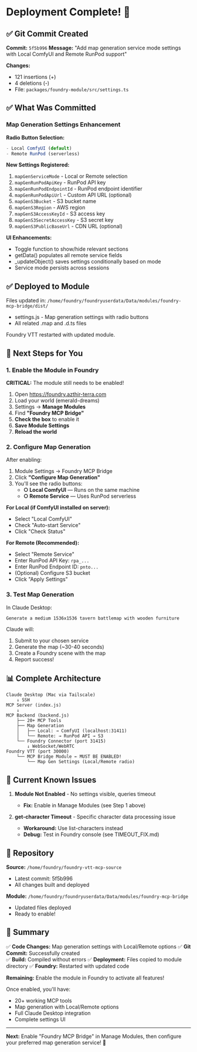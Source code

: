 # Deployment Complete! 🎉

## ✅ Git Commit Created

**Commit:** `5f5b996`
**Message:** "Add map generation service mode settings with Local ComfyUI and Remote RunPod support"

**Changes:**
- 121 insertions (+)
- 4 deletions (-)
- File: `packages/foundry-module/src/settings.ts`

## ✅ What Was Committed

### Map Generation Settings Enhancement

**Radio Button Selection:**
```typescript
- Local ComfyUI (default)
- Remote RunPod (serverless)
```

**New Settings Registered:**
1. `mapGenServiceMode` - Local or Remote selection
2. `mapGenRunPodApiKey` - RunPod API key
3. `mapGenRunPodEndpointId` - RunPod endpoint identifier
4. `mapGenRunPodApiUrl` - Custom API URL (optional)
5. `mapGenS3Bucket` - S3 bucket name
6. `mapGenS3Region` - AWS region
7. `mapGenS3AccessKeyId` - S3 access key
8. `mapGenS3SecretAccessKey` - S3 secret key
9. `mapGenS3PublicBaseUrl` - CDN URL (optional)

**UI Enhancements:**
- Toggle function to show/hide relevant sections
- getData() populates all remote service fields
- _updateObject() saves settings conditionally based on mode
- Service mode persists across sessions

## ✅ Deployed to Module

Files updated in: `/home/foundry/foundryuserdata/Data/modules/foundry-mcp-bridge/dist/`

- settings.js - Map generation settings with radio buttons
- All related .map and .d.ts files

Foundry VTT restarted with updated module.

## 🎯 Next Steps for You

### 1. Enable the Module in Foundry

**CRITICAL:** The module still needs to be enabled!

1. Open https://foundry.azthir-terra.com  
2. Load your world (emerald-dreams)
3. Settings → **Manage Modules**
4. Find **"Foundry MCP Bridge"**
5. **Check the box** to enable it
6. **Save Module Settings**
7. **Reload the world**

### 2. Configure Map Generation

After enabling:

1. Module Settings → Foundry MCP Bridge
2. Click **"Configure Map Generation"**
3. You'll see the radio buttons:
   - **○ Local ComfyUI** — Runs on the same machine
   - **○ Remote Service** — Uses RunPod serverless

**For Local (if ComfyUI installed on server):**
- Select "Local ComfyUI"
- Check "Auto-start Service"
- Click "Check Status"

**For Remote (Recommended):**
- Select "Remote Service"
- Enter RunPod API Key: `rpa_...`
- Enter RunPod Endpoint ID: `pnto...`
- (Optional) Configure S3 bucket
- Click "Apply Settings"

### 3. Test Map Generation

In Claude Desktop:
```
Generate a medium 1536x1536 tavern battlemap with wooden furniture
```

Claude will:
1. Submit to your chosen service
2. Generate the map (~30-40 seconds)
3. Create a Foundry scene with the map
4. Report success!

## 📊 Complete Architecture

```
Claude Desktop (Mac via Tailscale)
    ↓ SSH
MCP Server (index.js)
    ↓
MCP Backend (backend.js)
    ├── 20+ MCP Tools
    ├── Map Generation
    │   ├── Local: → ComfyUI (localhost:31411)
    │   └── Remote: → RunPod API → S3
    └── Foundry Connector (port 31415)
        ↓ WebSocket/WebRTC
Foundry VTT (port 30000)
    └── MCP Bridge Module ← MUST BE ENABLED!
        └── Map Gen Settings (Local/Remote radio)
```

## 🐛 Current Known Issues

1. **Module Not Enabled** - No settings visible, queries timeout
   - **Fix:** Enable in Manage Modules (see Step 1 above)

2. **get-character Timeout** - Specific character data processing issue
   - **Workaround:** Use list-characters instead
   - **Debug:** Test in Foundry console (see TIMEOUT_FIX.md)

## 📁 Repository

**Source:** `/home/foundry/foundry-vtt-mcp-source`
- Latest commit: 5f5b996
- All changes built and deployed

**Module:** `/home/foundry/foundryuserdata/Data/modules/foundry-mcp-bridge`
- Updated files deployed
- Ready to enable!

## 🎉 Summary

✅ **Code Changes:** Map generation settings with Local/Remote options
✅ **Git Commit:** Successfully created  
✅ **Build:** Compiled without errors
✅ **Deployment:** Files copied to module directory
✅ **Foundry:** Restarted with updated code

**Remaining:** Enable the module in Foundry to activate all features!

Once enabled, you'll have:
- 20+ working MCP tools
- Map generation with Local/Remote options
- Full Claude Desktop integration
- Complete settings UI

---

**Next:** Enable "Foundry MCP Bridge" in Manage Modules, then configure your preferred map generation service! 🚀

